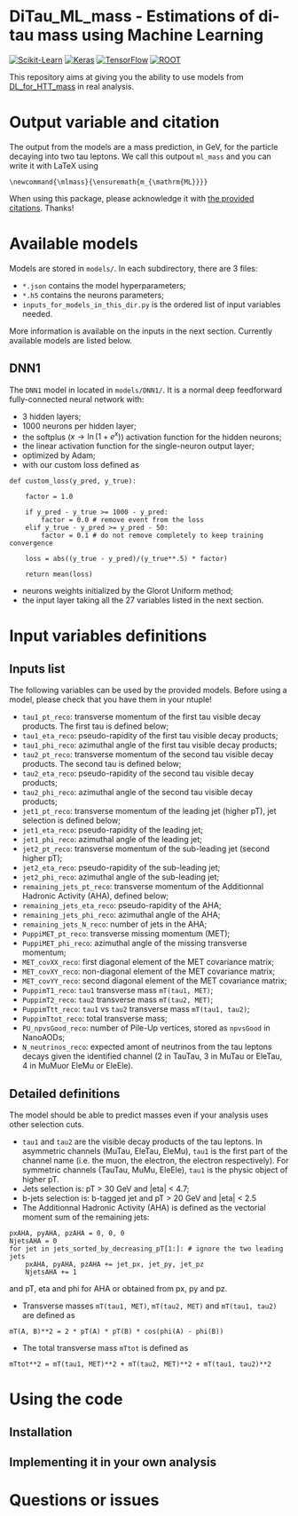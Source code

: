 # DiTau_ML_mass - Estimations of di-tau mass using Machine Learning

[![Scikit-Learn](https://img.shields.io/badge/Scikit--Learn-0.22.1-blue.svg)](https://scikit-learn.org/)
[![Keras](https://img.shields.io/badge/Keras-2.3.1-red.svg)](https://keras.io/)
[![TensorFlow](https://img.shields.io/badge/TensorFlow-2.1.0-orange.svg)](https://www.tensorflow.org/)
[![ROOT](https://img.shields.io/badge/ROOT-9.0.0-blue.svg)](https://root.cern/)

This repository aims at giving you the ability to use models from [DL_for_HTT_mass](https://github.com/lucastorterotot/DL_for_HTT_mass) in real analysis.

# Output variable and citation

The output from the models are a mass prediction, in GeV, for the particle decaying into two tau leptons.
We call this outpout `ml_mass` and you can write it with LaTeX using
```
\newcommand{\mlmass}{\ensuremath{m_{\mathrm{ML}}}}
```

When using this package, please acknowledge it with [the provided citations](https://github.com/lucastorterotot/DiTau_ML_mass/blob/main/DiTau_ML_mass.bib). Thanks!

# Available models

Models are stored in `models/`.
In each subdirectory, there are 3 files:

- `*.json` contains the model hyperparameters;
- `*.h5` contains the neurons parameters;
- `inputs_for_models_in_this_dir.py` is the ordered list of input variables needed.

More information is available on the inputs in the next section.
Currently available models are listed below.

## DNN1

The `DNN1` model in located in `models/DNN1/`.
It is a
normal
deep
feedforward
fully-connected
neural network
with:

- 3 hidden layers;
- 1000 neurons per hidden layer;
- the softplus ($x \to \ln(1+e^x)$) activation function for the hidden neurons;
- the linear activation function for the single-neuron output layer;
- optimized by Adam;
- with our custom loss defined as
```
def custom_loss(y_pred, y_true):

    factor = 1.0
    
    if y_pred - y_true >= 1000 - y_pred:
        factor = 0.0 # remove event from the loss
    elif y_true - y_pred >= y_pred - 50:
        factor = 0.1 # do not remove completely to keep training convergence

    loss = abs((y_true - y_pred)/(y_true**.5) * factor)

    return mean(loss)
```
- neurons weights initialized by the Glorot Uniform method;
- the input layer taking all the 27 variables listed in the next section.

# Input variables definitions

## Inputs list

The following variables can be used by the provided models. Before using a model, please check that you have them in your ntuple!

- `tau1_pt_reco`: transverse momentum of the first tau visible decay products. The first tau is defined below;
- `tau1_eta_reco`: pseudo-rapidity of the first tau visible decay products;
- `tau1_phi_reco`: azimuthal angle of the first tau visible decay products;
- `tau2_pt_reco`: transverse momentum of the second tau visible decay products. The second tau is defined below;
- `tau2_eta_reco`: pseudo-rapidity of the second tau visible decay products;
- `tau2_phi_reco`: azimuthal angle of the second tau visible decay products;
- `jet1_pt_reco`: transverse momentum of the leading jet (higher pT), jet selection is defined below;
- `jet1_eta_reco`: pseudo-rapidity of the leading jet;
- `jet1_phi_reco`: azimuthal angle of the leading jet;
- `jet2_pt_reco`: transverse momentum of the sub-leading jet (second higher pT);
- `jet2_eta_reco`: pseudo-rapidity of the sub-leading jet;
- `jet2_phi_reco`: azimuthal angle of the sub-leading jet;
- `remaining_jets_pt_reco`: transverse momentum of the Additionnal Hadronic Activity (AHA), defined below;
- `remaining_jets_eta_reco`: pseudo-rapidity of the AHA;
- `remaining_jets_phi_reco`: azimuthal angle of the AHA;
- `remaining_jets_N_reco`: number of jets in the AHA;
- `PuppiMET_pt_reco`: transverse missing momentum (MET);
- `PuppiMET_phi_reco`: azimuthal angle of the missing transverse momentum;
- `MET_covXX_reco`: first diagonal element of the MET covariance matrix;
- `MET_covXY_reco`: non-diagonal element of the MET covariance matrix;
- `MET_covYY_reco`: second diagonal element of the MET covariance matrix;
- `PuppimT1_reco`: `tau1` transverse mass `mT(tau1, MET)`;
- `PuppimT2_reco`: `tau2` transverse mass `mT(tau2, MET)`;
- `PuppimTtt_reco`: `tau1` vs `tau2` transverse mass `mT(tau1, tau2)`;
- `PuppimTtot_reco`: total transverse mass;
- `PU_npvsGood_reco`: number of Pile-Up vertices, stored as `npvsGood` in NanoAODs;
- `N_neutrinos_reco`: expected amont of neutrinos from the tau leptons decays given the identified channel (2 in TauTau, 3 in MuTau or EleTau, 4 in MuMuor EleMu or EleEle).

## Detailed definitions

The model should be able to predict masses even if your analysis uses other selection cuts.

- `tau1` and `tau2` are the visible decay products of the tau leptons. In asymmetric channels (MuTau, EleTau, EleMu), `tau1` is the first part of the channel name (i.e. the muon, the electron, the electron respectively). For symmetric channels (TauTau, MuMu, EleEle), `tau1` is the physic object of higher pT.
- Jets selection is: pT > 30 GeV and |eta| < 4.7;
- b-jets selection is: b-tagged jet and pT > 20 GeV and |eta| < 2.5
- The Additionnal Hadronic Activity (AHA) is defined as the vectorial moment sum of the remaining jets:
```
pxAHA, pyAHA, pzAHA = 0, 0, 0
NjetsAHA = 0
for jet in jets_sorted_by_decreasing_pT[1:]: # ignore the two leading jets
    pxAHA, pyAHA, pzAHA += jet_px, jet_py, jet_pz
    NjetsAHA += 1
```
and pT, eta and phi for AHA or obtained from px, py and pz.
- Transverse masses `mT(tau1, MET)`, `mT(tau2, MET)` and `mT(tau1, tau2)` are defined as
```
mT(A, B)**2 = 2 * pT(A) * pT(B) * cos(phi(A) - phi(B))
```
- The total transverse mass `mTtot` is defined as
```
mTtot**2 = mT(tau1, MET)**2 + mT(tau2, MET)**2 + mT(tau1, tau2)**2
```


# Using the code

## Installation

## Implementing it in your own analysis

# Questions or issues